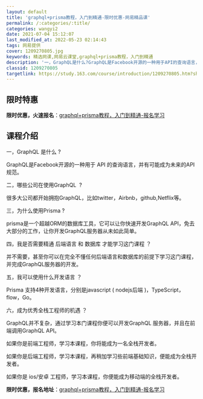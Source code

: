 ```yaml
---
layout: default
title: 'graphql+prisma教程，入门到精通-限时优惠-网易精品课'
permalink: /:categories/:title/
categories: wangyi2
date: 2021-07-04 15:12:07
last_modified_at: 2022-05-23 02:14:43
tags: 网易提供
cover: 1209270805.jpg
keywords: 精选网课,网易云课堂,graphql+prisma教程，入门到精通
description: '一，GraphQL是什么?GraphQL是Facebook开源的一种用于API的查询语言，并有可能成为未来的API规范。'
classid: 1209270805
targetlink: https://study.163.com/course/introduction/1209270805.htm?share=1&shareId=1025206652&utm_campaign=share&utm_medium=iphoneShare&utm_source=&utm_u=1025206652
---
```


## 限时特惠

**限时优惠，火速报名**：[graphql+prisma教程，入门到精通-报名学习](https://study.163.com/course/introduction/1209270805.htm?share=1&shareId=1025206652&utm_campaign=share&utm_medium=iphoneShare&utm_source=&utm_u=1025206652)

## 课程介绍

一，GraphQL 是什么 ?



GraphQL是Facebook开源的一种用于 API 的查询语言，并有可能成为未来的API规范。



二，哪些公司在使用GraphQL  ?



很多大公司都开始拥抱GraphQL，比如twitter，Airbnb，github,Netflix等。



三，为什么使用Prisma ?



prisma是一个超越ORM的数据库工具，它可以让你快速开发GraphQL API，免去大部分的工作，让你开发GraphQL服务器从未如此简单。



四，我是否需要精通 后端语言 和 数据库 才能学习这门课程 ？



并不需要，甚至你可以在完全不懂任何后端语言和数据库的前提下学习这门课程，并完成GraphQL服务器的开发。



五，我可以使用什么开发语言 ？



Prisma 支持4种开发语言，分别是javascript ( nodejs后端 )，TypeScript，flow，Go。



六，成为优秀全栈工程师的机遇 ？



GraphQL并不复杂，通过学习本门课程你便可以开发GraphQL 服务器，并且在前端调用GraphQL API。



如果你是前端工程师，学习本课程，你将能成为一名全栈开发者。



如果你是后端工程师，学习本课程，再稍加学习些前端基础知识，便能成为全栈开发者。



如果你是 ios/安卓 工程师，学习本课程，你便能成为移动端的全栈开发者。

**限时优惠，报名地址**：[graphql+prisma教程，入门到精通-报名学习](https://study.163.com/course/introduction/1209270805.htm?share=1&shareId=1025206652&utm_campaign=share&utm_medium=iphoneShare&utm_source=&utm_u=1025206652)

